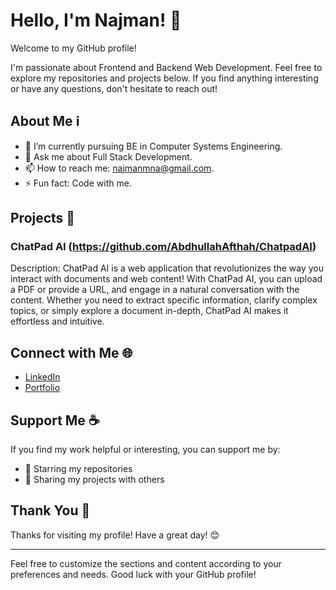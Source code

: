 # Hello, I'm Najman! 👋

Welcome to my GitHub profile!

I'm passionate about Frontend and Backend Web Development. Feel free to explore my repositories and projects below. If you find anything interesting or have any questions, don't hesitate to reach out! 

## About Me ℹ️

- 🌱 I’m currently pursuing BE in Computer Systems Engineering.
- 💬 Ask me about Full Stack Development.
- 📫 How to reach me: najmanmna@gmail.com.
- ⚡ Fun fact: Code with me.

## Projects 🚀

### ChatPad AI (https://github.com/AbdhullahAfthah/ChatpadAI)
Description: ChatPad AI is a web application that revolutionizes the way you interact with documents and web content! With ChatPad AI, you can upload a PDF or provide a URL, and engage in a natural conversation with the content. Whether you need to extract specific information, clarify complex topics, or simply explore a document in-depth, ChatPad AI makes it effortless and intuitive.





## Connect with Me 🌐

- [LinkedIn](https://www.linkedin.com/in/najman-nizam/)
- [Portfolio](https://najmanmna.github.io/)

## Support Me ☕

If you find my work helpful or interesting, you can support me by:

- 🌟 Starring my repositories
- 📣 Sharing my projects with others

## Thank You 🙏

Thanks for visiting my profile! Have a great day! 😊

---

Feel free to customize the sections and content according to your preferences and needs. Good luck with your GitHub profile!
